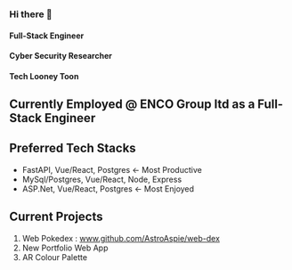 ### Hi there 👋

#### Full-Stack Engineer
#### Cyber Security Researcher
#### Tech Looney Toon

## Currently Employed @ ENCO Group ltd as a Full-Stack Engineer

## Preferred Tech Stacks
* FastAPI, Vue/React, Postgres  <- Most Productive
* MySql/Postgres, Vue/React, Node, Express
* ASP.Net, Vue/React, Postgres  <- Most Enjoyed


## Current Projects
1. Web Pokedex : www.github.com/AstroAspie/web-dex
2. New Portfolio Web App
3. AR Colour Palette

<!--
**AstroAspie/AstroAspie** is a ✨ _special_ ✨ repository because its `README.md` (this file) appears on your GitHub profile.

Here are some ideas to get you started:

- 🔭 I’m currently working on ...
- 🌱 I’m currently learning ...
- 👯 I’m looking to collaborate on ...
- 🤔 I’m looking for help with ...
- 💬 Ask me about ...
- 📫 How to reach me: ...
- 😄 Pronouns: ...
- ⚡ Fun fact: ...
-->
